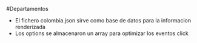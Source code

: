 #Departamentos
* El fichero colombia.json sirve como base de datos para la informacion renderizada
* Los options se almacenaron un array para optimizar los eventos click